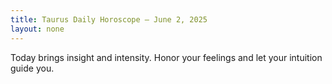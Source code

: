 ```yaml
---
title: Taurus Daily Horoscope – June 2, 2025
layout: none
---
```


Today brings insight and intensity. Honor your feelings and let your intuition guide you.
